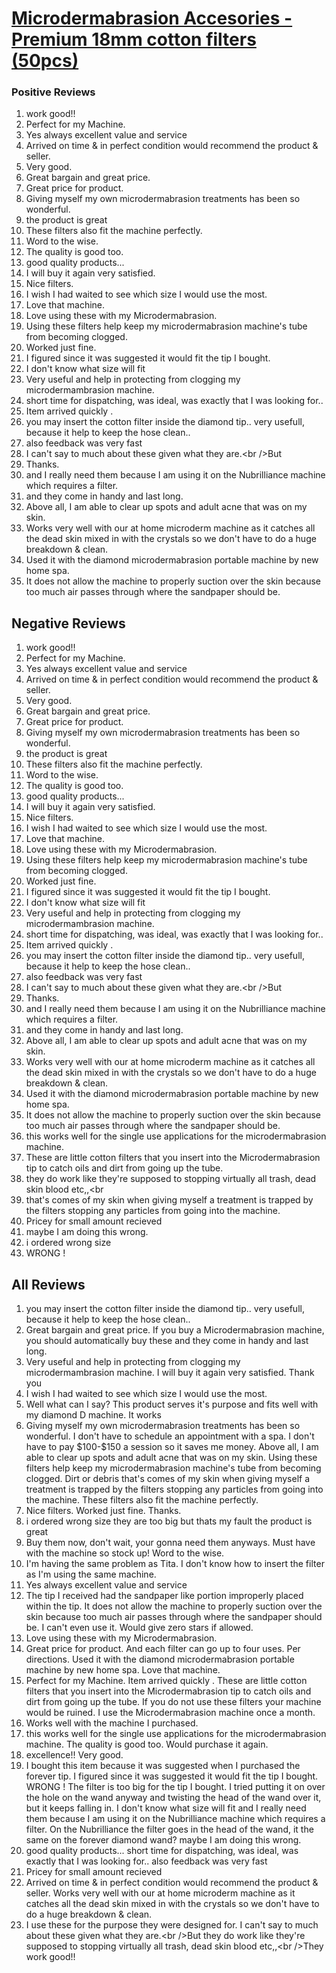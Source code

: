 # [Microdermabrasion Accesories - Premium 18mm cotton filters (50pcs)](https://products.checkmycream.com/products/Microdermabrasion-Accesories-Premium-18mm-cotton-filters-(50pcs).html)

### Positive Reviews

<ol>
      <li>work good!!</li>
      <li>Perfect for my Machine.</li>
      <li>Yes always excellent value and service</li>
      <li>Arrived on time &amp; in perfect condition would recommend the product &amp; seller.  </li>
      <li>Very good.</li>
      <li>Great bargain and great price.</li>
      <li>Great price for product.</li>
      <li>Giving myself my own microdermabrasion treatments has been so wonderful.  </li>
      <li>the product is great</li>
      <li>These filters also fit the machine perfectly.</li>
      <li>Word to the wise.</li>
      <li>The quality is good too.</li>
      <li>good quality products...</li>
      <li>I will buy it again very satisfied.</li>
      <li>Nice filters.  </li>
      <li>I wish I had waited to see which size I would use the most.</li>
      <li>Love that machine.</li>
      <li>Love using these with my Microdermabrasion.</li>
      <li>Using these filters help keep my microdermabrasion machine&#x27;s tube from becoming clogged.</li>
      <li>Worked just fine.  </li>
      <li>I figured since it was suggested it would fit the tip I bought.</li>
      <li>I don&#x27;t know what size will fit</li>
      <li>Very useful and help in protecting from clogging my microdermambrasion machine.  </li>
      <li>short time for dispatching, was ideal, was exactly that I was looking for..</li>
      <li>Item arrived quickly .</li>
      <li>you may insert the cotton filter inside the diamond tip.. very usefull, because it help to keep the hose clean..</li>
      <li>also feedback was very fast</li>
      <li>I can&#x27;t say to much about these given what they are.&lt;br /&gt;But</li>
      <li>Thanks.</li>
      <li>and I really need them because I am using it on the Nubrilliance machine which requires a filter.</li>
      <li>and they come in handy and last long.</li>
      <li>Above all, I am able to clear up spots and adult acne that was on my skin.  </li>
      <li>Works very well with our at home microderm machine  as it catches all the dead skin mixed in with the crystals so we don&#x27;t have to do a huge breakdown &amp; clean.</li>
      <li>Used it with the diamond microdermabrasion portable machine by new home spa.</li>
      <li>It does not allow the machine to properly suction over the skin because too much air passes through where the sandpaper should be.  </li>
</ol>


<h2>Negative Reviews</h2>
<ol>
<li> work good!!</li>
<li> Perfect for my Machine.</li>
<li> Yes always excellent value and service</li>
<li> Arrived on time &amp; in perfect condition would recommend the product &amp; seller.  </li>
<li> Very good.</li>
<li> Great bargain and great price.</li>
<li> Great price for product.</li>
<li> Giving myself my own microdermabrasion treatments has been so wonderful.  </li>
<li> the product is great</li>
<li> These filters also fit the machine perfectly.</li>
<li> Word to the wise.</li>
<li> The quality is good too.</li>
<li> good quality products...</li>
<li> I will buy it again very satisfied.</li>
<li> Nice filters.  </li>
<li> I wish I had waited to see which size I would use the most.</li>
<li> Love that machine.</li>
<li> Love using these with my Microdermabrasion.</li>
<li> Using these filters help keep my microdermabrasion machine&#x27;s tube from becoming clogged.</li>
<li> Worked just fine.  </li>
<li> I figured since it was suggested it would fit the tip I bought.</li>
<li> I don&#x27;t know what size will fit</li>
<li> Very useful and help in protecting from clogging my microdermambrasion machine.  </li>
<li> short time for dispatching, was ideal, was exactly that I was looking for..</li>
<li> Item arrived quickly .</li>
<li> you may insert the cotton filter inside the diamond tip.. very usefull, because it help to keep the hose clean..</li>
<li> also feedback was very fast</li>
<li> I can&#x27;t say to much about these given what they are.&lt;br /&gt;But</li>
<li> Thanks.</li>
<li> and I really need them because I am using it on the Nubrilliance machine which requires a filter.</li>
<li> and they come in handy and last long.</li>
<li> Above all, I am able to clear up spots and adult acne that was on my skin.  </li>
<li> Works very well with our at home microderm machine  as it catches all the dead skin mixed in with the crystals so we don&#x27;t have to do a huge breakdown &amp; clean.</li>
<li> Used it with the diamond microdermabrasion portable machine by new home spa.</li>
<li> It does not allow the machine to properly suction over the skin because too much air passes through where the sandpaper should be.  </li>
<li> this works well for the single use applications for the microdermabrasion machine.  </li>
<li> These are little cotton filters that you insert into the Microdermabrasion tip to catch oils and dirt from going up the tube.</li>
<li> they do work like they&#x27;re supposed to stopping virtually all trash, dead skin blood etc,,&lt;br</li>
<li> that&#x27;s comes of my skin when giving myself a treatment is trapped by the filters stopping any particles from going into the machine.  </li>
<li> Pricey for small amount recieved</li>
<li> maybe I am doing this wrong.</li>
<li> i ordered wrong size</li>
<li> WRONG !  </li>
</ol>

<h2>All Reviews</h2>

<ol>
    <li> you may insert the cotton filter inside the diamond tip.. very usefull, because it help to keep the hose clean..</li>
    <li> Great bargain and great price. If you buy a Microdermabrasion machine, you should automatically buy these and they come in handy and last long.</li>
    <li> Very useful and help in protecting from clogging my microdermambrasion machine.  I will buy it again very satisfied. Thank you</li>
    <li> I wish I had waited to see which size I would use the most.</li>
    <li> Well what can I say? This product serves it&#x27;s purpose and fits well with my diamond D machine. It works</li>
    <li> Giving myself my own microdermabrasion treatments has been so wonderful.  I don&#x27;t have to schedule an appointment with a spa.  I don&#x27;t have to pay $100-$150 a session so it saves me money.  Above all, I am able to clear up spots and adult acne that was on my skin.  Using these filters help keep my microdermabrasion machine&#x27;s tube from becoming clogged. Dirt or debris that&#x27;s comes of my skin when giving myself a treatment is trapped by the filters stopping any particles from going into the machine.  These filters also fit the machine perfectly.</li>
    <li> Nice filters.  Worked just fine.  Thanks.</li>
    <li> i ordered wrong size they are too big but thats my fault the product is great</li>
    <li> Buy them now, don&#x27;t wait, your gonna need them anyways. Must have with the machine so stock up! Word to the wise.</li>
    <li> I&#x27;m having the same problem as Tita. I don&#x27;t know how to insert the filter as I&#x27;m using the same machine.</li>
    <li> Yes always excellent value and service</li>
    <li> The tip I received had the sandpaper like portion improperly placed within the tip.  It does not allow the machine to properly suction over the skin because too much air passes through where the sandpaper should be.  I can&#x27;t even use it.  Would give zero stars if allowed.</li>
    <li> Love using these with my Microdermabrasion.</li>
    <li> Great price for product. And each filter can go up to four uses. Per directions. Used it with the diamond microdermabrasion portable machine by new home spa. Love that machine.</li>
    <li> Perfect for my Machine. Item arrived quickly . These are little cotton filters that you insert into the Microdermabrasion tip to catch oils and dirt from going up the tube. If you do not use these filters your machine would be ruined. I use the Microdermabrasion machine once a month.</li>
    <li> Works well with the machine I purchased.</li>
    <li> this works well for the single use applications for the microdermabrasion machine.  The quality is good too. Would purchase it again.</li>
    <li> excellence!! Very good.</li>
    <li> I bought this item because it was suggested when I purchased the forever tip. I figured since it was suggested it would fit the tip I bought. WRONG !  The filter is too big for the tip I bought. I tried putting it on over the hole on the wand anyway and twisting the head of the wand over it, but it keeps falling in. I don&#x27;t know what size will fit and I really need them because I am using it on the Nubrilliance machine which requires a filter. On the Nubrilliance the filter goes in the head of the wand, it the same on the forever diamond wand?  maybe I am doing this wrong.</li>
    <li> good quality products... short time for dispatching, was ideal, was exactly that I was looking for.. also feedback was very fast</li>
    <li> Pricey for small amount recieved</li>
    <li> Arrived on time &amp; in perfect condition would recommend the product &amp; seller.  Works very well with our at home microderm machine  as it catches all the dead skin mixed in with the crystals so we don&#x27;t have to do a huge breakdown &amp; clean.</li>
    <li> I use these for the purpose they were designed for. I can&#x27;t say to much about these given what they are.&lt;br /&gt;But they do work like they&#x27;re supposed to stopping virtually all trash, dead skin blood etc,,&lt;br /&gt;They work good!!</li>
</ol>




